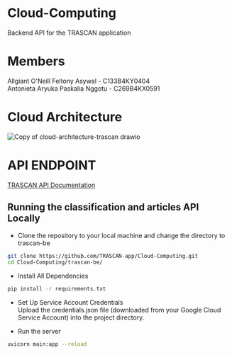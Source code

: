 # Cloud-Computing  
Backend API for the TRASCAN application  

# Members
Allgiant O'Neill Feltony Asywal - C133B4KY0404    
Antonieta Aryuka Paskalia Nggotu - C269B4KX0591  

# Cloud Architecture
![Copy of cloud-architecture-trascan drawio](https://github.com/user-attachments/assets/3266cfde-6513-4309-ac99-0dc848559732)

# API ENDPOINT
[TRASCAN API Documentation](https://lacy-sting-8e9.notion.site/TRASCAN-API-15328cfc24d580c8a8a2f44c637b7e00)

## **Running the classification and articles API Locally**

- Clone the repository to your local machine and change the directory to trascan-be
```bash
git clone https://github.com/TRASCAN-app/Cloud-Computing.git
cd Cloud-Computing/trascan-be/
```

- Install All Dependencies

```bash
pip install -r requirements.txt
```

- Set Up Service Account Credentials  
  Upload the credentials.json file (downloaded from your Google Cloud Service Account) into the project directory.

- Run the server

```bash
uvicorn main:app --reload
```




